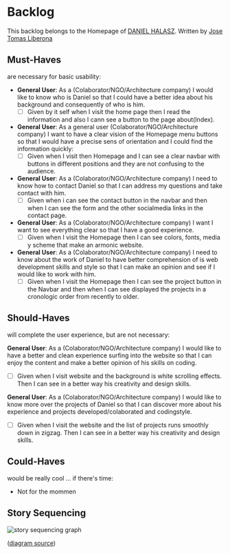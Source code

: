 # Backlog

This backlog belongs to the Homepage of [DANIEL HALASZ](http://www.danielhalasz.github.io).
Written by [Jose Tomas Liberona](https://www.JTLiberona.github.io)

## Must-Haves

are necessary for basic usability:

- **General User**: As a (Colaborator/NGO/Architecture company) I would like to know who is Daniel so that I could have a better idea about his background and consequently of who is him.
  - [ ] Given by it self when I visit the home page then I read the information and also I cann see a button to the page about(Index).

- **General User**: As a general user (Colaborator/NGO/Architecture company) I want to have a clear vision of the Homepage menu buttons so that I would have a precise sens of orientation and I could find the information quickly: 
  - [ ] Given when I visit then Homepage and I can see a clear navbar with buttons in different positions and they are not confusing to the audience.

- **General User**: As a (Colaborator/NGO/Architecture company) I need to know how to contact Daniel so that I can address my questions and take contact with him.
  - [ ] Given when i can see the contact button in the navbar and then when I can see the form and the other socialmedia links in the contact page.      
  
- **General User**: As a (Colaborator/NGO/Architecture company) I want I want to see everything clear so that I have a good experience.
  - [ ] Given when I visit the Homepage then I can see colors, fonts, media y scheme that make an armonic website.
  
- **General User**: As a (Colaborator/NGO/Architecture company) I need to know about the work of Daniel to have better comprehension of is web development skills and style so that I can make an opinion and see if I would like to work with him.
  - [ ] Given when I visit the Homepage then I can see the project button in the Navbar and then when I can see displayed the projects in a cronologic order from recently to older.

## Should-Haves

will complete the user experience, but are not necessary:

**General User**: As a (Colaborator/NGO/Architecture company) I would like to have a better and clean experience surfing into the website so that I can enjoy the content and make a better opinion of his skills on coding.
  - [ ] Given when I visit website and the background is white scrolling effects. Then I can see in a better way his creativity and design skills.

**General User**: As a (Colaborator/NGO/Architecture company) I would like to know more over the projects of Daniel so that I can discover more about his experience and projects developed/colaborated and codingstyle. 
  - [ ] Given when I visit the website and the list of projects runs smoothly down in zigzag. Then I can see in a better way his creativity and design skills.


## Could-Haves

would be really cool ... if there's time:

- Not for the mommen

## Story Sequencing

![story sequencing graph](./story-sequencing-graph.svg)

([diagram source](https://excalidraw.com/#json=5492536709742592,eehelCbxb4yj2n5D3cTn1g))
